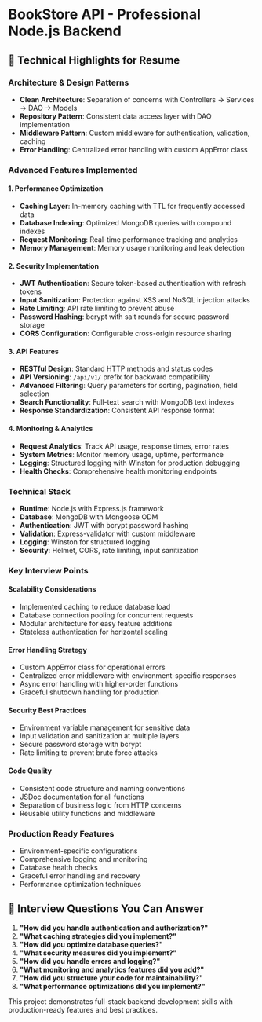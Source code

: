# BookStore API - Professional Node.js Backend

## 🚀 **Technical Highlights for Resume**

### **Architecture & Design Patterns**
- **Clean Architecture**: Separation of concerns with Controllers → Services → DAO → Models
- **Repository Pattern**: Consistent data access layer with DAO implementation
- **Middleware Pattern**: Custom middleware for authentication, validation, caching
- **Error Handling**: Centralized error handling with custom AppError class

### **Advanced Features Implemented**

#### **1. Performance Optimization**
- **Caching Layer**: In-memory caching with TTL for frequently accessed data
- **Database Indexing**: Optimized MongoDB queries with compound indexes
- **Request Monitoring**: Real-time performance tracking and analytics
- **Memory Management**: Memory usage monitoring and leak detection

#### **2. Security Implementation**
- **JWT Authentication**: Secure token-based authentication with refresh tokens
- **Input Sanitization**: Protection against XSS and NoSQL injection attacks
- **Rate Limiting**: API rate limiting to prevent abuse
- **Password Hashing**: bcrypt with salt rounds for secure password storage
- **CORS Configuration**: Configurable cross-origin resource sharing

#### **3. API Features**
- **RESTful Design**: Standard HTTP methods and status codes
- **API Versioning**: `/api/v1/` prefix for backward compatibility
- **Advanced Filtering**: Query parameters for sorting, pagination, field selection
- **Search Functionality**: Full-text search with MongoDB text indexes
- **Response Standardization**: Consistent API response format

#### **4. Monitoring & Analytics**
- **Request Analytics**: Track API usage, response times, error rates
- **System Metrics**: Monitor memory usage, uptime, performance
- **Logging**: Structured logging with Winston for production debugging
- **Health Checks**: Comprehensive health monitoring endpoints

### **Technical Stack**
- **Runtime**: Node.js with Express.js framework
- **Database**: MongoDB with Mongoose ODM
- **Authentication**: JWT with bcrypt password hashing
- **Validation**: Express-validator with custom middleware
- **Logging**: Winston for structured logging
- **Security**: Helmet, CORS, rate limiting, input sanitization

### **Key Interview Points**

#### **Scalability Considerations**
- Implemented caching to reduce database load
- Database connection pooling for concurrent requests
- Modular architecture for easy feature additions
- Stateless authentication for horizontal scaling

#### **Error Handling Strategy**
- Custom AppError class for operational errors
- Centralized error middleware with environment-specific responses
- Async error handling with higher-order functions
- Graceful shutdown handling for production

#### **Security Best Practices**
- Environment variable management for sensitive data
- Input validation and sanitization at multiple layers
- Secure password storage with bcrypt
- Rate limiting to prevent brute force attacks

#### **Code Quality**
- Consistent code structure and naming conventions
- JSDoc documentation for all functions
- Separation of business logic from HTTP concerns
- Reusable utility functions and middleware

### **Production Ready Features**
- Environment-specific configurations
- Comprehensive logging and monitoring
- Database health checks
- Graceful error handling and recovery
- Performance optimization techniques

## 🎯 **Interview Questions You Can Answer**

1. **"How did you handle authentication and authorization?"**
2. **"What caching strategies did you implement?"**
3. **"How did you optimize database queries?"**
4. **"What security measures did you implement?"**
5. **"How did you handle errors and logging?"**
6. **"What monitoring and analytics features did you add?"**
7. **"How did you structure your code for maintainability?"**
8. **"What performance optimizations did you implement?"**

This project demonstrates full-stack backend development skills with production-ready features and best practices.